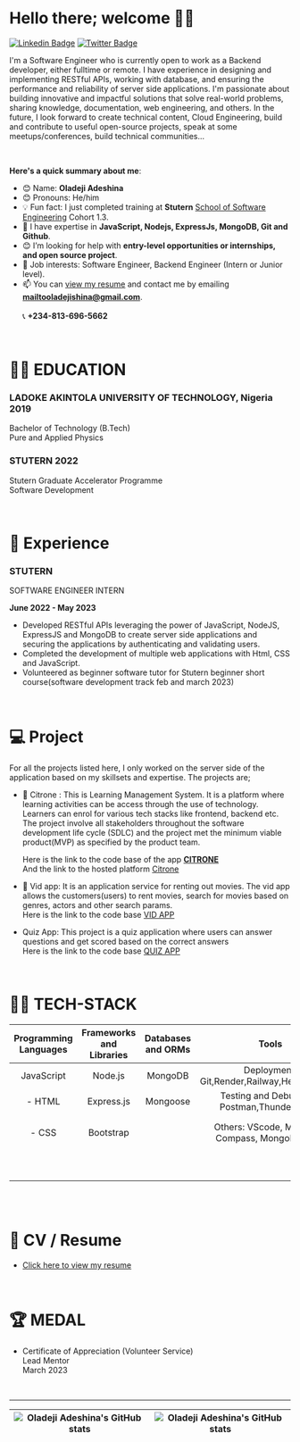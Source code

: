 # Hello there; welcome 👋🏾

[![Linkedin Badge](https://img.shields.io/badge/-oladejiadeshina-blue?style=for-the-badge&logo=Linkedin&logoColor=white&link=https://www.linkedin.com/in/adeshina-oladeji-249a14167/)](https://www.linkedin.com/in/adeshina-oladeji-249a14167/) [![Twitter Badge](https://img.shields.io/badge/-oladejiadeshina-1ca0f1?style=for-the-badge&logo=twitter&logoColor=white&link=https://twitter.com/dev_virtuoso)](https://twitter.com/dev_virtuoso)

I'm a Software Engineer who is currently open to work as a Backend developer, either fulltime or remote. I have experience in designing and implementing RESTful APIs, working with database, and ensuring the performance and reliability of server side applications. I'm passionate about building innovative and impactful solutions that solve real-world problems, sharing knowledge, documentation, web engineering, and others. In the future, I look forward to create technical content, Cloud Engineering, build and contribute to useful open-source projects, speak at some meetups/conferences, build technical communities...

<br> 
  
**Here's a quick summary about me**:

- 😊 Name: __Oladeji Adeshina__
- 😊 Pronouns: He/him
- 💡 Fun fact: I just completed training at **Stutern** [School of Software Engineering](https://stutern.com) Cohort 1.3.
- 🌱 I have expertise in __JavaScript, Nodejs, ExpressJs, MongoDB, Git and Github__.
- 😊 I’m looking for help with __entry-level opportunities or internships, and open source project__.
- 💼 Job interests: Software Engineer, Backend Engineer (Intern or Junior level).
- 📫 You can [view my resume](https://drive.google.com/file/d/1H2TXsOb-tBarDXoxiyNvGOmuFI_aZ4sz/view?usp=share_link) and contact me by emailing **mailtooladejishina@gmail.com**.  
<br> 📞 **+234-813-696-5662**

<br>     
     
# 👨‍🎓 EDUCATION
### LADOKE AKINTOLA UNIVERSITY OF TECHNOLOGY, Nigeria 2019
[^1]:

  Bachelor of Technology (B.Tech)  
  Pure and Applied Physics

[^1]:

### STUTERN 2022
[^1]:
  Stutern Graduate Accelerator Programme  
  Software Development
[^2]:  
  
<br>
  
# 🌱 Experience

### STUTERN
SOFTWARE ENGINEER INTERN  
  
__June 2022 - May 2023__  
  
* Developed RESTful APIs leveraging the power of JavaScript, NodeJS, ExpressJS and MongoDB to create server side applications and securing the applications by authenticating and validating users.
* Completed the development of multiple web applications with Html, CSS and JavaScript.
* Volunteered as beginner software tutor for Stutern beginner short course(software development track feb and march 2023)


<br>  

# :computer: Project
For all the projects listed here, I only worked on the server side of the application based on my skillsets and expertise. The projects are;
- 🏫 Citrone : This is Learning Management System. It is a platform where learning activities can be access through the use of technology. Learners can enrol for various tech stacks like frontend, backend etc. The project involve all stakeholders throughout the software development life cycle (SDLC) and the project met the minimum viable product(MVP) as specified by the product team.

  Here is the link to the code base of the app **[CITRONE](https://github.com/Adeshina3002/Citrone-Re-design)**  
  And the link to the hosted platform [Citrone](url)

- 🎥 Vid app: It is an application service for renting out movies. The vid app allows the customers(users) to rent movies, search for movies based on genres, actors and other search params.   
Here is the link to the code base [VID APP](https://github.com/Adeshina3002/VID_APP)  

-  Quiz App: This project is a quiz application where users can answer questions and get scored based on the correct answers      
Here is the link to the code base [QUIZ APP](https://github.com/Adeshina3002/Game-API)

<br>
  
# 👩‍💻 TECH-STACK

| Programming Languages |  Frameworks and Libraries | Databases and ORMs | Tools | Methodologies |
| :---:        | :---: | :---: |    :---:      | :---: |
| JavaScript   | Node.js | MongoDB |Deployment: Git,Render,Railway,Heroku,Vercel    | Agile software development    |
| - HTML    |  Express.js | Mongoose | Testing and Debugging: Postman,Thunder Client    | Test-driven development (TDD)      |
| - CSS    | Bootstrap |   | Others:  VScode, MongoDB Compass, MongoDB Atlas    | Continuous Integration/Continuous Deployment (CI/CD)      |
|   | |  |   | RESTful APIs   |
|     | |  |   | Microservices   | 
  
<br>
<br> 

# 📄 CV / Resume 
  - [Click here to view my resume](https://drive.google.com/file/d/1H2TXsOb-tBarDXoxiyNvGOmuFI_aZ4sz/view?usp=share_link)
  
<br> 

# :trophy: MEDAL 

* Certificate of Appreciation (Volunteer Service)   
  Lead Mentor   
  March 2023
    
  <br>
    
 --- 
| <img align="center" src="https://github-readme-stats.vercel.app/api?username=adeshina3002&show_icons=true&include_all_commits=true&hide_border=true" alt="Oladeji Adeshina's GitHub stats" /> | <img align="center" src="https://github-readme-stats.vercel.app/api/top-langs/?username=adeshina3002&langs_count=8&layout=compact&hide_border=true" alt="Oladeji Adeshina's GitHub stats" /> |
| ------------- | ------------- |

